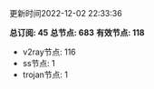 更新时间2022-12-02 22:33:36

**总订阅: 45**
**总节点: 683**
**有效节点: 118**
- v2ray节点: 116
- ss节点: 1
- trojan节点: 1
